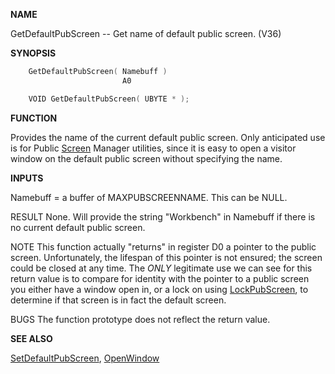 
**NAME**

GetDefaultPubScreen -- Get name of default public screen. (V36)

**SYNOPSIS**

```c
    GetDefaultPubScreen( Namebuff )
                         A0

    VOID GetDefaultPubScreen( UBYTE * );

```
**FUNCTION**

Provides the name of the current default public screen.
Only anticipated use is for Public [Screen](_00DD.md) Manager utilities,
since it is easy to open a visitor window on the default
public screen without specifying the name.

**INPUTS**

Namebuff = a buffer of MAXPUBSCREENNAME.  This can be NULL.

RESULT
None.  Will provide the string &#034;Workbench&#034; in Namebuff if there
is no current default public screen.

NOTE
This function actually &#034;returns&#034; in register D0 a pointer
to the public screen.  Unfortunately, the lifespan of
this pointer is not ensured; the screen could be closed
at any time.  The *ONLY* legitimate use we can see for
this return value is to compare for identity with the pointer
to a public screen you either have a window open in, or
a lock on using [LockPubScreen](LockPubScreen.md), to determine if that
screen is in fact the default screen.

BUGS
The function prototype does not reflect the return value.

**SEE ALSO**

[SetDefaultPubScreen](SetDefaultPubScreen.md), [OpenWindow](OpenWindow.md)
